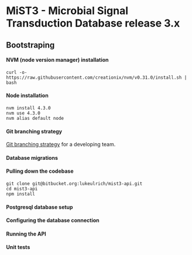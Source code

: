 # MiST3 - Microbial Signal Transduction Database release 3.x


## Bootstraping

#### NVM (node version manager) installation

```
curl -o- https://raw.githubusercontent.com/creationix/nvm/v0.31.0/install.sh | bash
```

#### Node installation
```
nvm install 4.3.0
nvm use 4.3.0
nvm alias default node
```

#### Git branching strategy
[Git branching strategy](http://nvie.com/posts/a-successful-git-branching-model) for a developing team.

#### Database migrations


#### Pulling down the codebase
```
git clone git@bitbucket.org:lukeulrich/mist3-api.git
cd mist3-api
npm install
```

#### Postgresql database setup

#### Configuring the database connection

#### Running the API

#### Unit tests










